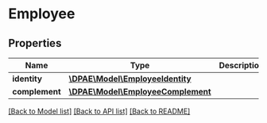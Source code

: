 # Employee

## Properties
Name | Type | Description | Notes
------------ | ------------- | ------------- | -------------
**identity** | [**\DPAE\Model\EmployeeIdentity**](EmployeeIdentity.md) |  | [optional] 
**complement** | [**\DPAE\Model\EmployeeComplement**](EmployeeComplement.md) |  | [optional] 

[[Back to Model list]](../../README.md#documentation-for-models) [[Back to API list]](../../README.md#documentation-for-api-endpoints) [[Back to README]](../../README.md)

